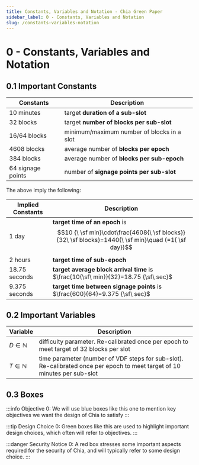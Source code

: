 ```yaml
---
title: Constants, Variables and Notation - Chia Green Paper
sidebar_label: 0 - Constants, Variables and Notation
slug: /constants-variables-notation
---
```


# 0 - Constants, Variables and Notation

## 0.1 Important Constants

| Constants         | Description                                |
| ----------------- | ------------------------------------------ |
| 10 minutes        | target **duration of a sub-slot**          |
| 32 blocks         | target **number of blocks per sub-slot**   |
| 16/64 blocks      | minimum/maximum number of blocks in a slot |
| 4608 blocks       | average number of **blocks per epoch**     |
| 384 blocks        | average number of **blocks per sub-epoch** |
| 64 signage points | number of **signage points per sub-slot**  |

The above imply the following:

| Implied Constants | Description                                                                                                                                     |
| ----------------- | ----------------------------------------------------------------------------------------------------------------------------------------------- |
| 1 day             | **target time of an epoch** is $$10 {\ \sf min}\cdot\frac{4608{\ \sf blocks}}{32\ \sf blocks}=1440{\ \sf min}\quad (=1{ \sf day})$$ |
| 2 hours           | **target time of sub-epoch**                                                                                                                    |
| 18.75 seconds     | **target average block arrival time** is $\frac{10{\sf\ min}}{32}=18.75 {\sf\ sec}$                                                        |
| 9.375 seconds     | **target time between signage points** is $\frac{600}{64}=9.375 {\sf\ sec}$                                                                  |

## 0.2 Important Variables

| Variable             | Description                                                                                                                 |
| -------------------- | --------------------------------------------------------------------------------------------------------------------------- |
| $D\in{\mathbb N}$  | difficulty parameter. Re-calibrated once per epoch to meet target of $32$ blocks per slot                                   |
| $T\in {\mathbb N}$ | time parameter (number of VDF steps for sub-slot). Re-calibrated once per epoch to meet target of $10$ minutes per sub-slot |

## 0.3 Boxes

:::info Objective 0:
We will use blue boxes like this one to mention key objectives we want the design of Chia to satisfy
:::

:::tip Design Choice 0:
Green boxes like this are used to highlight important design choices, which often will refer to objectives.
:::

:::danger Security Notice 0:
A red box stresses some important aspects required for the security of Chia, and will typically refer to some design choice.
:::
